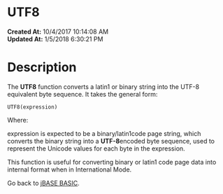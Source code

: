# UTF8

**Created At:** 10/4/2017 10:14:08 AM  
**Updated At:** 1/5/2018 6:30:21 PM  


# Description

The **UTF8** function converts a latin1 or binary string into the UTF-8 equivalent byte sequence. It takes the general form:

```
UTF8(expression)
```

Where:

expression is expected to be a binary/latin1code page string, which converts the binary string into a **UTF-8**encoded byte sequence, used to represent the Unicode values for each byte in the expression.

This function is useful for converting binary or latin1 code page data into internal format when in International Mode.



Go back to [jBASE BASIC](263498-jbase-basic).
